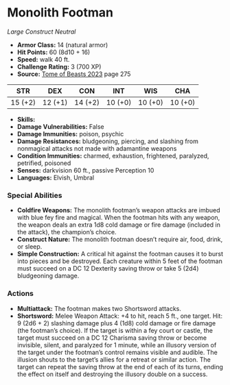 # Monolith Footman

*Large* *Construct* *Neutral*

- **Armor Class:** 14 (natural armor)
- **Hit Points:** 60 (8d10 + 16)
- **Speed:** walk 40 ft.
- **Challenge Rating:** 3 (700 XP)
- **Source:** [Tome of Beasts 2023](https://koboldpress.com/kpstore/product/tome-of-beasts-1-2023-edition/) page 275

| STR | DEX | CON | INT | WIS | CHA |
| --- | --- | --- | --- | --- | --- |
| 15 (+2) | 12 (+1) | 14 (+2) | 10 (+0) | 10 (+0) | 10 (+0) |

- **Skills:** 
- **Damage Vulnerabilities:** False
- **Damage Immunities:** poison, psychic
- **Damage Resistances:** bludgeoning, piercing, and slashing from nonmagical attacks not made with adamantine weapons
- **Condition Immunities:** charmed, exhaustion, frightened, paralyzed, petrified, poisoned
- **Senses:** darkvision 60 ft., passive Perception 10
- **Languages:** Elvish, Umbral

### Special Abilities

- **Coldfire Weapons:** The monolith footman’s weapon attacks are imbued with blue fey fire and magical. When the footman hits with any weapon, the weapon deals an extra 1d8 cold damage or fire damage (included in the attack), the champion’s choice.
- **Construct Nature:** The monolith footman doesn’t require air, food, drink, or sleep.
- **Simple Construction:** A critical hit against the footman causes it to burst into pieces and be destroyed. Each creature within 5 feet of the footman must succeed on a DC 12 Dexterity saving throw or take 5 (2d4) bludgeoning damage.

### Actions

- **Multiattack:** The footman makes two Shortsword attacks.
- **Shortsword:** Melee Weapon Attack: +4 to hit, reach 5 ft., one target. Hit: 9 (2d6 + 2) slashing damage plus 4 (1d8) cold damage or fire damage (the footman’s choice). If the target is within a fey court or castle, the target must succeed on a DC 12 Charisma saving throw or become invisible, silent, and paralyzed for 1 minute, while an illusory version of the target under the footman’s control remains visible and audible. The illusion shouts to the target’s allies for a retreat or similar action. The target can repeat the saving throw at the end of each of its turns, ending the effect on itself and destroying the illusory double on a success.
